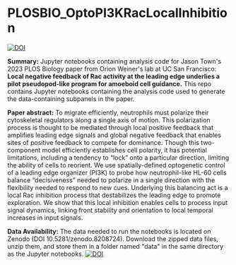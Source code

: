 # PLOSBIO_OptoPI3KRacLocalInhibition

[![DOI](https://zenodo.org/badge/672328942.svg)](https://zenodo.org/badge/latestdoi/672328942)

**Summary:** Jupyter notebooks containing analysis code for Jason Town's 2023 PLOS Biology paper from Orion Weiner's lab at UC San Francisco: **Local negative feedback of Rac activity at the leading edge underlies a pilot pseudopod-like program for amoeboid cell guidance.** This repo contains Jupyter notebooks containing the analysis code used to generate the data-containing subpanels in the paper.

**Paper abstract:** To migrate efficiently, neutrophils must polarize their cytoskeletal regulators along a single axis of motion. This polarization process is thought to be mediated through local positive feedback that amplifies leading edge signals and global negative feedback that enables sites of positive feedback to compete for dominance. Though this two-component model efficiently establishes cell polarity, it has potential limitations, including a tendency to “lock” onto a particular direction, limiting the ability of cells to reorient. We use spatially-defined optogenetic control of a leading edge organizer (PI3K) to probe how neutrophil-like HL-60 cells balance “decisiveness” needed to polarize in a single direction with the flexibility needed to respond to new cues. Underlying this balancing act is a local Rac inhibition process that destabilizes the leading edge to promote exploration. We show that this local inhibition enables cells to process input signal dynamics, linking front stability and orientation to local temporal increases in input signals. 

**Data Availability:** The data needed to run the notebooks is located on Zenodo (DOI 10.5281/zenodo.8208724). Download the zipped data files, unzip them, and store them in a folder named "data" in the same directory as the Jupyter notebooks.
[![DOI](https://zenodo.org/badge/DOI/10.5281/zenodo.8208724.svg)](https://doi.org/10.5281/zenodo.8208724)

